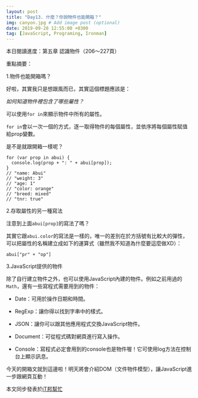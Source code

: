 ```yaml
---
layout: post
title: "Day13. 什麼？你說物件也能開箱？"
img: canyon.jpg # Add image post (optional)
date: 2019-09-28 12:55:00 +0300
tag: [JavaScript, Programing, Ironman]
---
```

本日閱讀進度：第五章 認識物件（206～227頁）

重點摘要：

1.物件也能開箱嗎？

好啦，其實我只是想跟風而已，其實這個標題應該是：

*如何知道物件裡包含了哪些屬性？*

可以使用`for in`來顯示物件中所有的屬性。

`for in`會以一次一個的方式，逐一取得物件的每個屬性，並依序將每個屬性賦值給prop變數。 

是不是就跟開箱一樣呢？
```
for (var prop in abui) {
  console.log(prop + ": " + abui[prop]);
}
// "name: Abui"
// "weight: 3"
// "age: 1"
// "color: orange"
// "breed: mixed"
// "tnr: true"
```


2.存取屬性的另一種寫法

注意到上面`abui[prop]`的寫法了嗎？

其實它跟`abui.color`的寫法是一樣的，唯一的差別在於方括號有比較大的彈性，可以把屬性的名稱建立成如下的運算式（雖然我不知道為什麼要這麼做XD）：
```
abui["pr" + "op"]
```


3.JavaScript提供的物件

除了自行建立物件之外，也可以使用JavaScript內建的物件。例如之前用過的`Math`，還有一些寫程式需要用到的物件：

- Date：可用於操作日期和時間。

- RegExp：讓你得以找到字串中的樣式。

- JSON：讓你可以跟其他應用程式交換JavaScript物件。

- Document：可從程式碼對網頁進行寫入操作。

- Console：寫程式必定會用到的console也是物件喔！它可使用log方法在控制台上顯示訊息。


今天的開箱文就到這邊啦！明天將會介紹DOM（文件物件模型），讓JavaScript進一步跟網頁互動！



本文同步發表於[iT邦幫忙](https://ithelp.ithome.com.tw/articles/10222062)